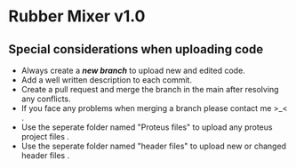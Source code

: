 # Rubber Mixer v1.0
## Special considerations when uploading code
* Always create a **_new branch_** to upload new and edited code.
* Add a well written description to each commit.
* Create a pull request and merge the branch in the main after resolving any conflicts.
* If you face any problems when merging a branch please contact me >_< .
* Use the seperate folder named "Proteus files" to upload any proteus project files .
* Use the seperate folder named "header files" to upload new or changed header files .
